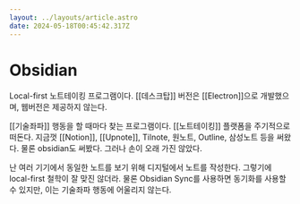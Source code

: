```yaml
---
layout: ../layouts/article.astro
date: 2024-05-18T00:45:42.317Z
---
```


# Obsidian

Local-first 노트테이킹 프로그램이다. [[데스크탑]] 버전은 [[Electron]]으로 개발했으며, 웹버전은 제공하지 않는다.

[[기술좌파]] 행동을 할 때마다 찾는 프로그램이다. [[노트테이킹]] 플랫폼을 주기적으로 떠돈다. 지금껏 [[Notion]], [[Upnote]], Tilnote, 원노트, Outline, 삼성노트 등을 써왔다. 물론 obsidian도 써봤다. 그러나 손이 오래 가진 않았다.

난 여러 기기에서 동일한 노트를 보기 위해 디지털에서 노트를 작성한다. 그렇기에 local-first 철학이 잘 맞진 않더라. 물론 Obsidian Sync를 사용하면 동기화를 사용할 수 있지만, 이는 기술좌파 행동에 어울리지 않는다.
